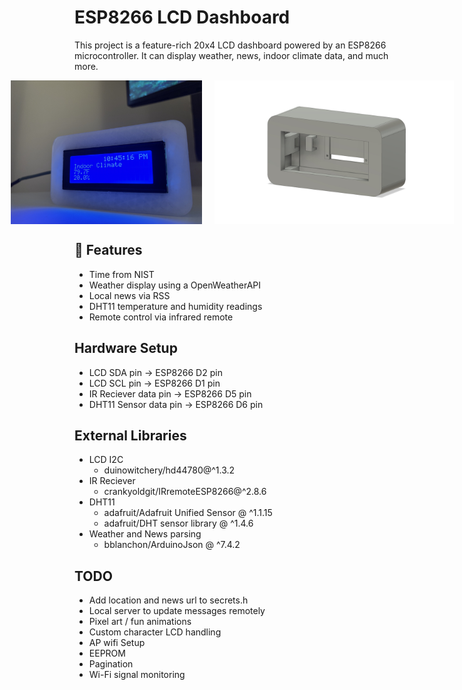 # ESP8266 LCD Dashboard

This project is a feature-rich 20x4 LCD dashboard powered by an ESP8266 microcontroller. It can display weather, news, indoor climate data, and much more.

<!-- ![Front view of ESP8266 LCD Dashboard](assets/front.jpg)
![Front view rendered](assets/body_render.jpg) -->

<div style="display: flex; justify-content: center; gap: 20px; align-items: flex-start;">
  <img src="assets/front.jpg" alt="Front View" style="height: 230px; object-fit: contain;">
  <img src="assets/body_render.jpg" alt="Body Render" style="height: 230px; object-fit: contain;">
</div>



## 🔧 Features

- Time from NIST
- Weather display using a OpenWeatherAPI
- Local news via RSS
- DHT11 temperature and humidity readings
- Remote control via infrared remote

## Hardware Setup

- LCD SDA pin -> ESP8266 D2 pin
- LCD SCL pin -> ESP8266 D1 pin
- IR Reciever data pin -> ESP8266 D5 pin
- DHT11 Sensor data pin -> ESP8266 D6 pin

## External Libraries

- LCD I2C
  - duinowitchery/hd44780@^1.3.2
- IR Reciever
  - crankyoldgit/IRremoteESP8266@^2.8.6
- DHT11
  - adafruit/Adafruit Unified Sensor @ ^1.1.15
  - adafruit/DHT sensor library @ ^1.4.6
- Weather and News parsing
  - bblanchon/ArduinoJson @ ^7.4.2

## TODO

- Add location and news url to secrets.h
- Local server to update messages remotely
- Pixel art / fun animations
- Custom character LCD handling
- AP wifi Setup
- EEPROM
- Pagination
- Wi-Fi signal monitoring
